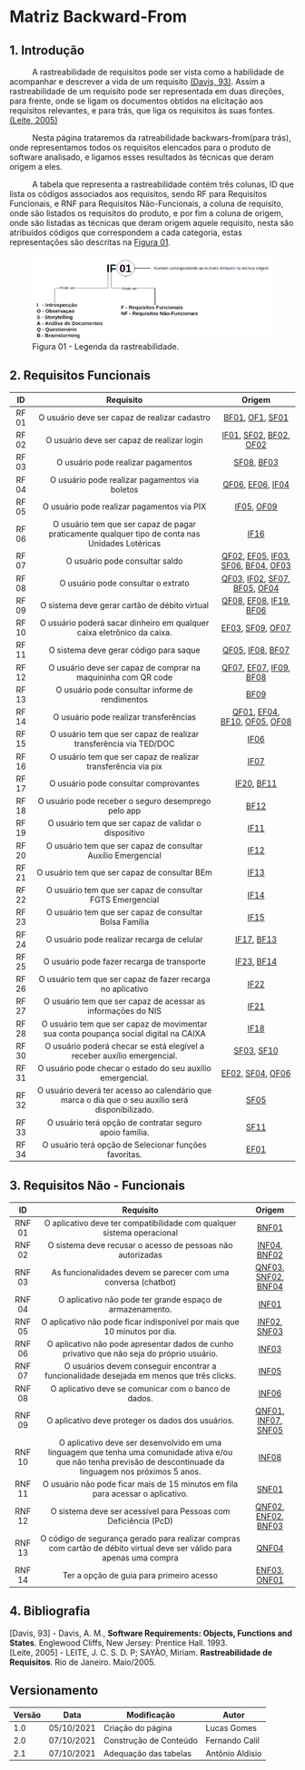 # Matriz Backward-From

## 1. Introdução

<p style="text-indent: 40px; align="justify"> A rastreabilidade de requisitos pode ser vista como a habilidade de acompanhar e descrever a vida de um requisito <a href="#Bibliografia">(Davis, 93)</a>. Assim a rastreabilidade de um requisito pode ser representada em duas direções, para frente, onde se ligam os documentos obtidos na elicitação aos requisitos relevantes, e para trás, que liga os requisitos às suas fontes.<a href="#Bibliografia">(Leite, 2005)</a>
</p>
<p style="text-indent: 40px; align="justify"> Nesta página trataremos da ratreabilidade backwars-from(para trás), onde representamos todos os requisitos elencados para o produto de software analisado, e ligamos esses resultados às técnicas que deram origem a eles. </p>

<p style="text-indent: 40px; align="justify"> A tabela que representa a rastreabilidade contém três colunas, ID que lista os códigos associados aos requisitos, sendo RF para Requisitos Funcionais, e RNF para Requisitos Não-Funcionais, a coluna de requisito, onde são listados os requisitos do produto, e por fim a coluna de origem, onde são listadas as técnicas que deram origem aquele requisito, nesta são atribuídos códigos que correspondem a cada categoria, estas representações são descritas na <a href="#Legenda">Figura 01</a>.</p>

<a id="Legenda"></a>
<Figure>
    <img class="legenda" src="../../assets/Images/legenda.png" alt="Legenda dos Requisitos">
    <figcaption>Figura 01 - Legenda da rastreabilidade. </figcaption>
</Figure>


## 2. Requisitos Funcionais
<center>

| ID | Requisito | Origem |
|:--:|:--:|:--:|
| RF 01 | O usuário deve ser capaz de realizar cadastro | <a href="../../Elicitacao/Tecnicas/brainstorm#BrainstormingFuncional">BF01</a>, <a href="../../Elicitacao/Tecnicas/observacao#ObservaçãoFuncional">OF1</a>, <a href="../../Elicitacao/Tecnicas/storytelling#StorytellingFuncional">SF01</a> | 
| RF 02 | O usuário deve ser capaz de realizar login | <a href="../../Elicitacao/Tecnicas/inpeccao#IntrospecçãoFuncional">IF01</a>, <a href="../../Elicitacao/Tecnicas/storytelling#StorytellingFuncional">SF02</a>, <a href="../../Elicitacao/Tecnicas/brainstorm#BrainstormingFuncional">BF02</a>, <a href="../../Elicitacao/Tecnicas/observacao#ObservaçãoFuncional">OF02</a> |  
| RF 03 | O usuário pode realizar pagamentos | <a href="../../Elicitacao/Tecnicas/storytelling#StorytellingFuncional">SF08</a>, <a href="../../Elicitacao/Tecnicas/brainstorm#BrainstormingFuncional">BF03</a> | 
| RF 04 | O usuário pode realizar pagamentos via boletos | <a href="../../Elicitacao/Tecnicas/questionario#QuestionarioFuncional">QF06</a>, <a href="../../Elicitacao/Tecnicas/entrevista#EntrevistaFuncional">EF06</a>, <a href="../../Elicitacao/Tecnicas/inpeccao#IntrospecçãoFuncional">IF04</a> | 
| RF 05 | O usuário pode realizar pagamentos via PIX | <a href="../../Elicitacao/Tecnicas/inpeccao#IntrospecçãoFuncional">IF05</a>, <a href="../../Elicitacao/Tecnicas/observacao#ObservaçãoFuncional">OF09</a> | 
| RF 06 | O usuário tem que ser capaz de pagar praticamente qualquer tipo de conta nas Unidades Lotéricas| <a href="../../Elicitacao/Tecnicas/inpeccao#IntrospecçãoFuncional">IF16</a> | 
| RF 07 | O usuário pode consultar saldo | <a href="../../Elicitacao/Tecnicas/questionario#QuestionarioFuncional">QF02</a>, <a href="../../Elicitacao/Tecnicas/entrevista#EntrevistaFuncional">EF05</a>, <a href="../../Elicitacao/Tecnicas/inpeccao#IntrospecçãoFuncional">IF03</a>, <a href="../../Elicitacao/Tecnicas/storytelling#StorytellingFuncional">SF06</a>, <a href="../../Elicitacao/Tecnicas/brainstorm#BrainstormingFuncional">BF04</a>, <a href="../../Elicitacao/Tecnicas/observacao#ObservaçãoFuncional">OF03</a> | 
| RF 08 | O usuário pode consultar o extrato | <a href="../../Elicitacao/Tecnicas/questionario#QuestionarioFuncional">QF03</a>, <a href="../../Elicitacao/Tecnicas/inpeccao#IntrospecçãoFuncional">IF02</a>, <a href="../../Elicitacao/Tecnicas/storytelling#StorytellingFuncional">SF07</a>, <a href="../../Elicitacao/Tecnicas/brainstorm#BrainstormingFuncional">BF05</a>, <a href="../../Elicitacao/Tecnicas/observacao#ObservaçãoFuncional">OF04</a> | 
| RF 09 | O sistema deve gerar cartão de débito virtual | <a href="../../Elicitacao/Tecnicas/questionario#QuestionarioFuncional">QF08</a>, <a href="../../Elicitacao/Tecnicas/entrevista#EntrevistaFuncional">EF08</a>, <a href="../../Elicitacao/Tecnicas/inpeccao#IntrospecçãoFuncional">IF19</a>, <a href="../../Elicitacao/Tecnicas/brainstorm#BrainstormingFuncional">BF06</a> | 
| RF 10 | O usuário poderá sacar dinheiro em qualquer caixa eletrônico da caixa.| <a href="../../Elicitacao/Tecnicas/entrevista#EntrevistaFuncional">EF03</a>, <a href="../../Elicitacao/Tecnicas/storytelling#StorytellingFuncional">SF09</a>, <a href="../../Elicitacao/Tecnicas/observacao#ObservaçãoFuncional">OF07</a> | 
| RF 11 | O sistema deve gerar código para saque | <a href="../../Elicitacao/Tecnicas/questionario#QuestionarioFuncional">QF05</a>, <a href="../../Elicitacao/Tecnicas/inpeccao#IntrospecçãoFuncional">IF08</a>, <a href="../../Elicitacao/Tecnicas/brainstorm#BrainstormingFuncional">BF07</a> | 
| RF 12 | O usuário deve ser capaz de comprar na maquininha com QR code | <a href="../../Elicitacao/Tecnicas/questionario#QuestionarioFuncional">QF07</a>, <a href="../../Elicitacao/Tecnicas/entrevista#EntrevistaFuncional">EF07</a>, <a href="../../Elicitacao/Tecnicas/inpeccao#IntrospecçãoFuncional">IF09</a>, <a href="../../Elicitacao/Tecnicas/brainstorm#BrainstormingFuncional">BF08</a> | 
| RF 13 | O usuário pode consultar informe de rendimentos | <a href="../../Elicitacao/Tecnicas/brainstorm#BrainstormingFuncional">BF09</a> | 
| RF 14 | O usuário pode realizar transferências | <a href="../../Elicitacao/Tecnicas/questionario#QuestionarioFuncional">QF01</a>, <a href="../../Elicitacao/Tecnicas/entrevista#EntrevistaFuncional">EF04</a>, <a href="../../Elicitacao/Tecnicas/brainstorm#BrainstormingFuncional">BF10</a>, <a href="../../Elicitacao/Tecnicas/observacao#ObservaçãoFuncional">OF05</a>, <a href="../../Elicitacao/Tecnicas/observacao#ObservaçãoFuncional">OF08</a> | 
| RF 15 | O usuário tem que ser capaz de realizar transferência via TED/DOC  | <a href="../../Elicitacao/Tecnicas/inpeccao#IntrospecçãoFuncional">IF06</a> | 
| RF 16 | O usuário tem que ser capaz de realizar transferência via pix  | <a href="../../Elicitacao/Tecnicas/inpeccao#IntrospecçãoFuncional">IF07</a> | 
| RF 17 | O usuário pode consultar comprovantes | <a href="../../Elicitacao/Tecnicas/inpeccao#IntrospecçãoFuncional">IF20</a>, <a href="../../Elicitacao/Tecnicas/brainstorm#BrainstormingFuncional">BF11</a> | 
| RF 18 | O usuário pode receber o seguro desemprego pelo app | <a href="../../Elicitacao/Tecnicas/brainstorm#BrainstormingFuncional">BF12</a> |
| RF 19 | O usuário tem que ser capaz de validar o dispositivo | <a href="../../Elicitacao/Tecnicas/inpeccao#IntrospecçãoFuncional">IF11</a> | 
| RF 20 | O usuário tem que ser capaz de consultar Auxílio Emergencial| <a href="../../Elicitacao/Tecnicas/inpeccao#IntrospecçãoFuncional">IF12</a> | 
| RF 21 | O usuário tem que ser capaz de consultar BEm | <a href="../../Elicitacao/Tecnicas/inpeccao#IntrospecçãoFuncional">IF13</a> | 
| RF 22 | O usuário tem que ser capaz de consultar FGTS Emergencial | <a href="../../Elicitacao/Tecnicas/inpeccao#IntrospecçãoFuncional">IF14</a> | 
| RF 23 | O usuário tem que ser capaz de consultar Bolsa Família| <a href="../../Elicitacao/Tecnicas/inpeccao#IntrospecçãoFuncional">IF15</a> | 
| RF 24 | O usuário pode realizar recarga de celular | <a href="../../Elicitacao/Tecnicas/inpeccao#IntrospecçãoFuncional">IF17</a>, <a href="../../Elicitacao/Tecnicas/brainstorm#BrainstormingFuncional">BF13</a> | 
| RF 25 | O usuário pode fazer recarga de transporte | <a href="../../Elicitacao/Tecnicas/inpeccao#IntrospecçãoFuncional">IF23</a>, <a href="../../Elicitacao/Tecnicas/brainstorm#BrainstormingFuncional">BF14</a> | 
| RF 26 | O usuário tem que ser capaz de fazer recarga no aplicativo | <a href="../../Elicitacao/Tecnicas/inpeccao#IntrospecçãoFuncional">IF22</a> | 
| RF 27 | O usuário tem que ser capaz de acessar as informaçōes do NIS | <a href="../../Elicitacao/Tecnicas/inpeccao#IntrospecçãoFuncional">IF21</a> | 
| RF 28 | O usuário tem que ser capaz de movimentar sua conta poupança social digital na CAIXA | <a href="../../Elicitacao/Tecnicas/inpeccao#IntrospecçãoFuncional">IF18</a> | 
| RF 30 | O usuário poderá checar se está elegível a receber auxílio emergencial. | <a href="../../Elicitacao/Tecnicas/storytelling#StorytellingFuncional">SF03</a>, <a href="../../Elicitacao/Tecnicas/storytelling#StorytellingFuncional">SF10</a> | 
| RF 31 | O usuário pode checar o estado do seu auxílio emergencial. | <a href="../../Elicitacao/Tecnicas/entrevista#EntrevistaFuncional">EF02</a>, <a href="../../Elicitacao/Tecnicas/storytelling#StorytellingFuncional">SF04</a>, <a href="../../Elicitacao/Tecnicas/observacao#ObservaçãoFuncional">OF06</a>  | 
| RF 32 | O usuário deverá ter acesso ao calendário que marca o dia que o seu auxílio será disponibilizado. | <a href="../../Elicitacao/Tecnicas/storytelling#StorytellingFuncional">SF05</a> | 
| RF 33 | O usuário terá opção de contratar seguro apoio família. | <a href="../../Elicitacao/Tecnicas/storytelling#StorytellingFuncional">SF11</a> | 
| RF 34 | O usuário terá opção de Selecionar funções favoritas. | <a href="../../Elicitacao/Tecnicas/entrevista#EntrevistaFuncional">EF01</a> | 

</center>


## 3. Requisitos Não - Funcionais

<center>

| ID | Requisito | Origem |
|:--:|:--:|:--:|
| RNF 01 | O aplicativo deve ter compatibilidade com qualquer sistema operacional | <a href="../../Elicitacao/Tecnicas/brainstorm#BrainstormingNFuncional">BNF01</a> | 
| RNF 02 | O sistema deve recusar o acesso de pessoas não autorizadas | <a href="../../Elicitacao/Tecnicas/inpeccao#IntrospecçãoNFuncional">INF04</a>, <a href="../../Elicitacao/Tecnicas/brainstorm#BrainstormingNFuncional">BNF02</a>  | 
| RNF 03 | As funcionalidades devem se parecer com uma conversa (chatbot) | <a href="../../Elicitacao/Tecnicas/questionario#QuestionarioNFuncional">QNF03</a>, <a href="../../Elicitacao/Tecnicas/storytelling#StorytellingNFuncional">SNF02</a>, <a href="../../Elicitacao/Tecnicas/brainstorm#BrainstormingNFuncional">BNF04</a>  | 
| RNF 04 | O aplicativo não pode ter grande espaço de armazenamento. | <a href="../../Elicitacao/Tecnicas/inpeccao#IntrospecçãoNFuncional">INF01</a> |
| RNF 05 | O aplicativo não pode ficar indisponível por mais que 10 minutos por dia. | <a href="../../Elicitacao/Tecnicas/inpeccao#IntrospecçãoNFuncional">INF02</a>, <a href="../../Elicitacao/Tecnicas/storytelling#StorytellingNFuncional">SNF03</a>   | 
| RNF 06 | O aplicativo não pode apresentar dados de cunho privativo que não seja do próprio usuário. | <a href="../../Elicitacao/Tecnicas/inpeccao#IntrospecçãoNFuncional">INF03</a>  | 
| RNF 07 | O usuários devem conseguir encontrar a funcionalidade desejada em menos que três clicks. | <a href="../../Elicitacao/Tecnicas/inpeccao#IntrospecçãoNFuncional">INF05</a>  |
| RNF 08 | O aplicativo deve se comunicar com o banco de dados.| <a href="../../Elicitacao/Tecnicas/inpeccao#IntrospecçãoNFuncional">INF06</a>  | 
| RNF 09 | O aplicativo deve proteger os dados dos usuários.| <a href="../../Elicitacao/Tecnicas/questionario#QuestionarioNFuncional">QNF01</a>, <a href="../../Elicitacao/Tecnicas/inpeccao#IntrospecçãoNFuncional">INF07</a>, <a href="../../Elicitacao/Tecnicas/storytelling#StorytellingNFuncional">SNF05</a>  | 
| RNF 10 | O aplicativo deve ser desenvolvido em uma linguagem que tenha uma comunidade ativa e/ou que não tenha previsão de descontinuade da linguagem nos próximos 5 anos.| <a href="../../Elicitacao/Tecnicas/inpeccao#IntrospecçãoNFuncional">INF08</a>  | 
| RNF 11 | O usuário não pode ficar mais de 15 minutos em fila para acessar o aplicativo. | <a href="../../Elicitacao/Tecnicas/storytelling#StorytellingNFuncional">SNF01</a> |
| RNF 12 | O sistema deve ser acessível para Pessoas com Deficiência (PcD) | <a href="../../Elicitacao/Tecnicas/questionario#QuestionarioNFuncional">QNF02</a>, <a href="../../Elicitacao/Tecnicas/entrevista#EntrevistaNFuncional">ENF02</a>, <a href="../../Elicitacao/Tecnicas/brainstorm#BrainstormingNFuncional">BNF03</a> | 
| RNF 13 | 	O código de segurança gerado para realizar compras com cartão de débito virtual deve ser válido para apenas uma compra | <a href="../../Elicitacao/Tecnicas/questionario#QuestionarioNFuncional">QNF04</a> | 
| RNF 14 | 	Ter a opção de guia para primeiro acesso | <a href="../../Elicitacao/Tecnicas/entrevista#EntrevistaNFuncional">ENF03</a>, <a href="../../Elicitacao/Tecnicas/observacao#ObservaçãoNFuncional">ONF01</a>| 

</center>


## 4. Bibliografia <a id="Bibliografia"></a>

[Davis, 93] - Davis, A. M., **Software Requirements: Objects, Functions and States**. Englewood Cliffs, New Jersey: Prentice Hall. 1993.  
[Leite, 2005] - LEITE, J. C. S. D. P; SAYÃO, Miriam. **Rastreabilidade de Requisitos**. Rio de Janeiro. Maio/2005.

## Versionamento
<center>

| Versão | Data | Modificação | Autor |
|--|--|--|--|
| 1.0 | 05/10/2021 | Criação do página | Lucas Gomes |
| 2.0 | 07/10/2021 | Construção de Conteúdo | Fernando Calil |
| 2.1 | 07/10/2021 | Adequação das tabelas | Antônio Aldisio |


</center>
